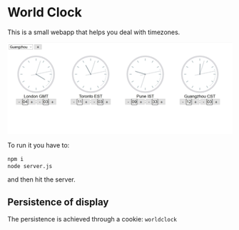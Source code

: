 # World Clock

This is a small webapp that helps you deal with timezones.

![world clock](worldtime.jpg)

To run it you have to:

```
npm i
node server.js
```

and then hit the server.

## Persistence of display

The persistence is achieved through a cookie: `worldclock`


